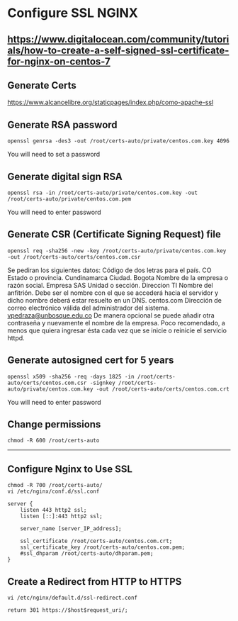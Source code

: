 # Configure SSL NGINX
https://www.digitalocean.com/community/tutorials/how-to-create-a-self-signed-ssl-certificate-for-nginx-on-centos-7
---------------------------------------------------------------------------------------------------------

## Generate Certs

https://www.alcancelibre.org/staticpages/index.php/como-apache-ssl
## Generate RSA password
```
openssl genrsa -des3 -out /root/certs-auto/private/centos.com.key 4096
```

You will need to set a password

## Generate digital sign RSA
```
openssl rsa -in /root/certs-auto/private/centos.com.key -out /root/certs-auto/private/centos.com.pem
```

You will need to enter password

## Generate CSR (Certificate Signing Request) file
```
openssl req -sha256 -new -key /root/certs-auto/private/centos.com.key -out /root/certs-auto/certs/centos.com.csr
```

Se pediran los siguientes datos:
Código de dos letras para el país. CO
Estado o provincia. Cundinamarca
Ciudad. Bogota
Nombre de la empresa o razón social. Empresa SAS
Unidad o sección. Direccion TI
Nombre del anfitrión. Debe ser el nombre con el que se accederá hacia el servidor y dicho nombre deberá estar resuelto en un DNS. centos.com
Dirección de correo electrónico válida del administrador del sistema. vpedraza@unbosque.edu.co
De manera opcional se puede añadir otra contraseña y nuevamente el nombre de la empresa. Poco recomendado, a menos que quiera ingresar ésta cada vez que se inicie o reinicie el servicio httpd.


## Generate autosigned cert for 5 years
```
openssl x509 -sha256 -req -days 1825 -in /root/certs-auto/certs/centos.com.csr -signkey /root/certs-auto/private/centos.com.key -out /root/certs-auto/certs/centos.com.crt
```
You will need to enter password

## Change permissions
```
chmod -R 600 /root/certs-auto
```

---------------------------------------------------------------------------------------------------------

## Configure Nginx to Use SSL

```
chmod -R 700 /root/certs-auto/
vi /etc/nginx/conf.d/ssl.conf
```

```
server {
    listen 443 http2 ssl;
    listen [::]:443 http2 ssl;

    server_name [server_IP_address];

    ssl_certificate /root/certs-auto/centos.com.crt;
    ssl_certificate_key /root/certs-auto/centos.com.pem;
    #ssl_dhparam /root/certs-auto/dhparam.pem;
}
```

## Create a Redirect from HTTP to HTTPS

```
vi /etc/nginx/default.d/ssl-redirect.conf
```

```
return 301 https://$host$request_uri/;
```
